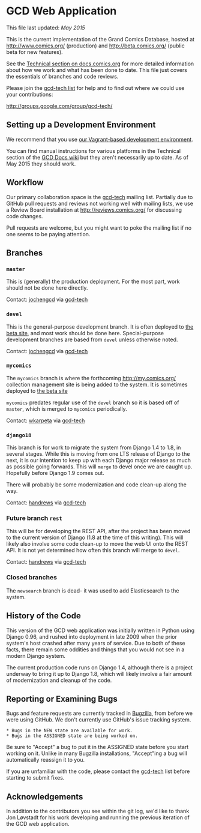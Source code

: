 # GCD Web Application

This file last updated: *May 2015*

This is the current implementation of the Grand Comics Database, hosted at
http://www.comics.org/ (production) and http://beta.comics.org/ (public beta
for new features).

See the [Technical section on docs.comics.org](http://docs.comics.org/wiki/Main_Page#Technical_Details)
for more detailed information about how we work and what has been done to date.
This file just covers the essentials of branches and code reviews.

Please join the [gcd-tech list](http://groups.google.com/group/gcd-tech/) for
help and to find out where we could use your contributions:

http://groups.google.com/group/gcd-tech/

## Setting up a Development Environment

We recommend that you use [our Vagrant-based development environment](https://github.com/GrandComicsDatabase/gcd-django-vagrant-install).

You can find manual instructions for various platforms in the Technical section
of the [GCD Docs wiki](http://docs.comics.org/wiki/Main_Page) but they aren't
necessarily up to date.  As of May 2015 they should work.

## Workflow

Our primary collaboration space is the
[gcd-tech](http://groups.google.com/group/gcd-tech/) mailing list.
Partially due to GitHub pull requests and reviews not working well with mailing
lists, we use a Review Board installation at http://reviews.comics.org/ for
discussing code changes.

Pull requests are welcome, but you might want to poke the mailing list if
no one seems to be paying attention.

## Branches

### `master`

This is (generally) the production deployment.  For the most part, work
should not be done here directly.

Contact: [jochengcd](https://github.com/jochengcd)
via [gcd-tech](http://groups.google.com/group/gcd-tech/)

### `devel`

This is the general-purpose development branch.  It is often deployed to
[the beta site](http://beta.comics.org/), and most work should be done here.
Special-purpose development branches are based from `devel` unless otherwise
noted.

Contact: [jochengcd](https://github.com/jochengcd)
via [gcd-tech](http://groups.google.com/group/gcd-tech/)

### `mycomics`

The `mycomics` branch is where the forthcoming http://my.comics.org/
collection management site is being added to the system.  It is sometimes
deployed to [the beta site](http://beta.comics.org/)

`mycomics` predates regular use of the `devel` branch so it is based off of
`master`, which is merged to `mycomics` periodically.

Contact: [wkarpeta](https://github.com/wkarpeta)
via [gcd-tech](http://groups.google.com/group/gcd-tech/)

### `django18`

This branch is for work to migrate the system from Django 1.4 to 1.8, in
several stages.  While this is moving from one LTS release of Django to the
next, it is our intention to keep up with each Django major release as much
as possible going forwards.  This will `merge` to devel once we are caught up.
Hopefully before Django 1.9 comes out.

There will probably be some modernization and code clean-up along the way.

Contact: [handrews](https://github.com/handrews)
via [gcd-tech](http://groups.google.com/group/gcd-tech/)

### Future branch `rest`

This will be for developing the REST API, after the project has been moved
to the current version of Django (1.8 at the time of this writing).
This will likely also involve some code clean-up to move the web UI onto
the REST API.  It is not yet determined how often this branch will merge
to `devel`.

Contact: [handrews](https://github.com/handrews)
via [gcd-tech](http://groups.google.com/group/gcd-tech/)

### Closed branches
The `newsearch` branch is dead- it was used to add Elasticsearch to the system.

## History of the Code

This version of the GCD web application was initially written in Python using
Django 0.96, and rushed into deployment in late 2009 when the prior system's
host crashed after many years of service.  Due to both of these facts, there
remain some oddities and things that you would not see in a modern Django system.

The current production code runs on Django 1.4, although there is a project
underway to bring it up to Django 1.8, which will likely involve a fair amount
of modernization and cleanup of the code.

## Reporting or Examining Bugs

Bugs and feature requests are currently tracked in
[Bugzilla](http://dev.comics.org/bugs/), from before we were using GitHub.
We don't currently use GitHub's issue tracking system.

    * Bugs in the NEW state are available for work.
    * Bugs in the ASSIGNED state are being worked on.

Be sure to "Accept" a bug to put it in the ASSIGNED state
before you start working on it.  Unlike in many Bugzilla installations,
"Accept"ing a bug will automatically reassign it to you.

If you are unfamiliar with the code, please contact the
[gcd-tech](http://groups.google.com/group/gcd-tech/) list before starting
to submit fixes.


## Acknowledgements

In addition to the contributors you see within the git log, we'd like to
thank Jon Løvstadt for his work developing and running the previous iteration
of the GCD web application.
